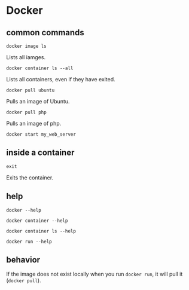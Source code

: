 # Docker

## common commands

`docker image ls`

Lists all iamges.

`docker container ls --all`

Lists all containers, even if they have exited.

`docker pull ubuntu`

Pulls an image of Ubuntu.

`docker pull php`

Pulls an image of php.

`docker start my_web_server`

## inside a container

`exit`

Exits the container.

## help

`docker --help`

`docker container --help`

`docker container ls --help`

`docker run --help`

## behavior

If the image does not exist locally when you run `docker run`, it will pull it (`docker pull`).
